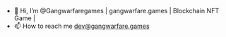 - 👋 Hi, I’m @Gangwarfaregames | gangwarfare.games | Blockchain NFT Game |
- 📫 How to reach me dev@gangwarfare.games

<!---
Gangwarfaregames/Gangwarfaregames is a ✨ special ✨ repository because its `README.md` (this file) appears on your GitHub profile.
You can click the Preview link to take a look at your changes.
--->
